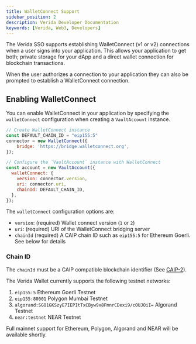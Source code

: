```yaml
---
title: WalletConnect Support
sidebar_position: 2
description: Verida Developer Documentation
keywords: [Verida, Web3, Developers]
---
```


The Verida SSO supports establishing WalletConnect (v1 or v2) connections when a user signs into your application. This allows your application to get both; private storage for your dApp and a direct wallet connection for blockchain transactions.

When the user authorizes a connection to your application they can also be prompted to establish a WalletConnect connection.

## Enabling WalletConnect

You can enable WalletConnect in your application by specifying the `walletConnect` configuration when creating a `VaultAccount` instance.

```jsx
// Create WalletConnect instance
const DEFAULT_CHAIN_ID = "eip155:5"
connector = new WalletConnect({
    bridge: 'https://bridge.walletconnect.org',
});

// Configure the `VaultAccount` instance with WalletConnect
const account = new VaultAccount({
  walletConnect: {
    version: connector.version,
    uri: connector.uri,
    chainId: DEFAULT_CHAIN_ID,
  },
});
```

The `walletConnect` configuration options are:

- `version`: (required) Wallet connect version (`1` or `2`)
- `uri`: (required) URI of the WalletConnect bridging server
- `chainId` (required) A CAIP chain ID such as `eip155:5` for Ethereum Goerli. See below for details

### Chain ID

The `chainId` must be a CAIP compatible blockchain identifier (See [CAIP-2](https://github.com/ChainAgnostic/CAIPs/blob/master/CAIPs/caip-2.md)).

The Verida Wallet currently supports the following testnet networks:

1. `eip155:5` Ethereum Goerli Testnet
2. `eip155:80001` Polygon Mumbai Testnet
3. `algorand:SGO1GKSzyE7IEPItTxCByw9x8FmnrCDexi9/cOUJOiI=` Algorand Testnet
4. `near:testnet` NEAR Testnet

Full mainnet support for Ethereum, Polygon, Algorand and NEAR will be available shortly.